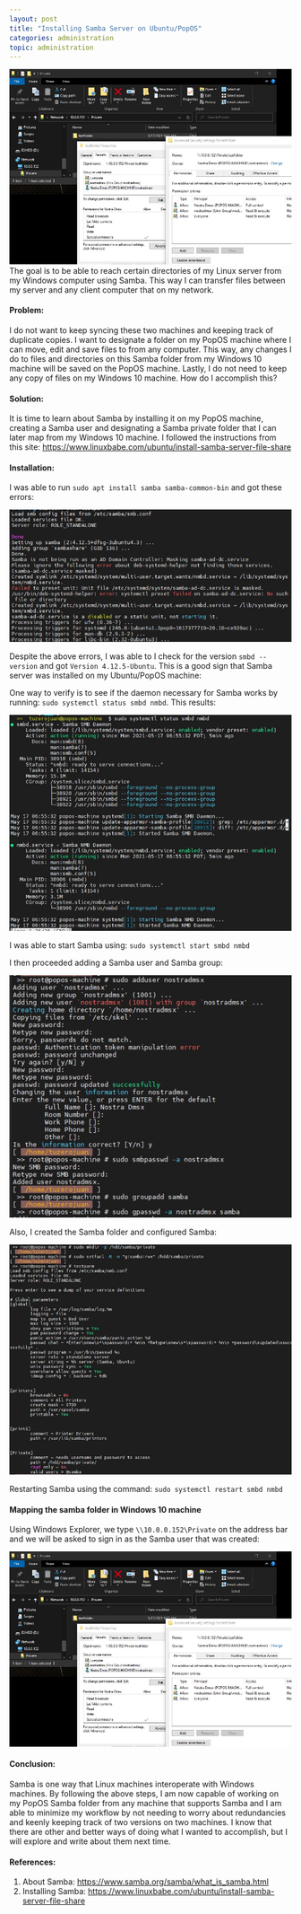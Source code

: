 ```yaml
---
layout: post
title: "Installing Samba Server on Ubuntu/PopOS"
categories: administration
topic: administration
---
```


![mapping the samba folder in Windows 10](/assets/images/05_samba_windows_map.jpg)The goal is to be able to reach certain directories of my Linux server from my Windows computer using Samba. This way I can transfer files between my server and any client computer that on my network. 

#### Problem: 
I do not want to keep syncing these two machines and keeping track of duplicate copies. I want to designate a folder on my PopOS machine where I can move, edit and save files to from any computer. This way, any changes I do to files and directories on this Samba folder from my Windows 10 machine will be saved on the PopOS machine. Lastly, I do not need to keep any copy of files on my Windows 10 machine. How do I accomplish this? 

#### Solution:																								
It is time to learn about Samba by installing it on my PopOS machine, creating a Samba user and designating a Samba private folder that I can later map from my Windows 10 machine. I followed the instructions from this site: <https://www.linuxbabe.com/ubuntu/install-samba-server-file-share>

#### Installation:

I was able to run `sudo apt install samba samba-common-bin` and got these errors:

![samba installation error](/assets/images/01_samba_installation_error.jpg)

Despite the above errors, I was able to I check for the version `smbd --version` and got `Version 4.12.5-Ubuntu`. This is a good sign that Samba  server was installed on my Ubuntu/PopOS machine:

One way to verify is to see if the daemon necessary for Samba works by running: `sudo systemctl status smbd nmbd`. This results:

![systemctl status to check samba](/assets/images/02_samba_systemctl_status.jpg)

I was able to start Samba using: `sudo systemctl start smbd nmbd`

I then proceeded adding a Samba user and Samba group:

![adding the user and samba folder](/assets/images/03_samba_user_add.jpg)

Also, I created the Samba folder and configured Samba:

![Creating the samba folder](/assets/images/04_samba_folder_add.jpg)

Restarting Samba using the command: `sudo systemctl restart smbd nmbd`

#### Mapping the samba folder in Windows 10 machine

Using Windows Explorer, we type `\\10.0.0.152\Private` on the address bar and we will be asked to sign in as the Samba user that was created:

![mapping the samba folder in Windows 10](/assets/images/05_samba_windows_map.jpg)

#### Conclusion:

Samba is one way that Linux machines interoperate with Windows machines. By following the above steps, I am now capable of working on my PopOS Samba folder from any machine that supports Samba and I am able to minimize my workflow by not needing to  worry about redundancies and keenly keeping track of two versions on two machines. I know that there are other and better ways of doing what I wanted to accomplish, but I will explore and write about them next time.

#### References:

1. About Samba: <https://www.samba.org/samba/what_is_samba.html>
2. Installing Samba: <https://www.linuxbabe.com/ubuntu/install-samba-server-file-share>

